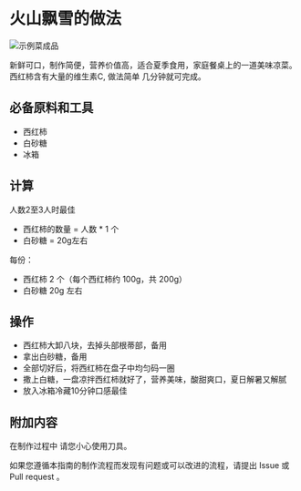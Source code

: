 # 火山飘雪的做法 

![示例菜成品](./火山飘雪.jpg)

新鲜可口，制作简便，营养价值高，适合夏季食用，家庭餐桌上的一道美味凉菜。西红柿含有大量的维生素C, 做法简单 几分钟就可完成。

## 必备原料和工具

- 西红柿
- 白砂糖
- 冰箱

## 计算

人数2至3人时最佳

- 西红柿的数量 = 人数 * 1 个
- 白砂糖 = 20g左右

每份：

- 西红柿 2 个（每个西红柿约 100g，共 200g）
- 白砂糖 20g 左右

## 操作

- 西红柿大卸八块，去掉头部根蒂部，备用
- 拿出白砂糖，备用
- 全部切好后，将西红柿在盘子中均匀码一圈
- 撒上白糖，一盘凉拌西红柿就好了，营养美味，酸甜爽口，夏日解暑又解腻
- 放入冰箱冷藏10分钟口感最佳

## 附加内容

在制作过程中 请您小心使用刀具。

如果您遵循本指南的制作流程而发现有问题或可以改进的流程，请提出 Issue 或 Pull request 。